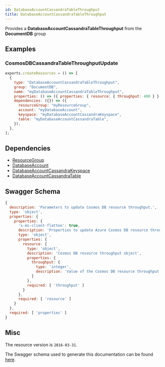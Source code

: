 ```yaml
---
id: DatabaseAccountCassandraTableThroughput
title: DatabaseAccountCassandraTableThroughput
---
```

Provides a **DatabaseAccountCassandraTableThroughput** from the **DocumentDB** group
## Examples
### CosmosDBCassandraTableThroughputUpdate
```js
exports.createResources = () => [
  {
    type: "DatabaseAccountCassandraTableThroughput",
    group: "DocumentDB",
    name: "myDatabaseAccountCassandraTableThroughput",
    properties: () => ({ properties: { resource: { throughput: 400 } } }),
    dependencies: ({}) => ({
      resourceGroup: "myResourceGroup",
      account: "myDatabaseAccount",
      keyspace: "myDatabaseAccountCassandraKeyspace",
      table: "myDatabaseAccountCassandraTable",
    }),
  },
];

```
## Dependencies
- [ResourceGroup](../Resources/ResourceGroup.md)
- [DatabaseAccount](../DocumentDB/DatabaseAccount.md)
- [DatabaseAccountCassandraKeyspace](../DocumentDB/DatabaseAccountCassandraKeyspace.md)
- [DatabaseAccountCassandraTable](../DocumentDB/DatabaseAccountCassandraTable.md)
## Swagger Schema
```js
{
  description: 'Parameters to update Cosmos DB resource throughput.',
  type: 'object',
  properties: {
    properties: {
      'x-ms-client-flatten': true,
      description: 'Properties to update Azure Cosmos DB resource throughput.',
      type: 'object',
      properties: {
        resource: {
          type: 'object',
          description: 'Cosmos DB resource throughput object',
          properties: {
            throughput: {
              type: 'integer',
              description: 'Value of the Cosmos DB resource throughput'
            }
          },
          required: [ 'throughput' ]
        }
      },
      required: [ 'resource' ]
    }
  },
  required: [ 'properties' ]
}
```
## Misc
The resource version is `2016-03-31`.

The Swagger schema used to generate this documentation can be found [here](https://github.com/Azure/azure-rest-api-specs/tree/main/specification/cosmos-db/resource-manager/Microsoft.DocumentDB/stable/2016-03-31/cosmos-db.json).
